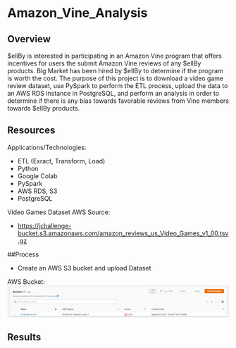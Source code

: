 # Amazon_Vine_Analysis
## Overview
$ellBy is interested in participating in an Amazon Vine program that offers incentives for users the submit Amazon Vine reviews of any $ellBy products. Big Market has been hired by $ellBy to determine if the program is worth the cost. The purpose of this project is to download a video game review dataset, use PySpark to perform the ETL process, upload the data to an AWS RDS instance in PostgreSQL, and perform an analysis in order to determine if there is any bias towards favorable reviews from Vine members towards $ellBy products.  
## Resources


Applications/Technologies:

-	ETL (Exract, Transform, Load)
-	Python
-	Google Colab
-	PySpark
-	AWS RDS, S3
-	PostgreSQL

Video Games Dataset AWS Source: 

-	https://jchallenge-bucket.s3.amazonaws.com/amazon_reviews_us_Video_Games_v1_00.tsv.gz

##Process

-	Create an AWS S3 bucket and upload Dataset

AWS Bucket:
![bucket](https://github.com/JoseEspinosaTello/Amazon_Vine_Analysis/blob/main/Resources/bucket.png)

## Results



